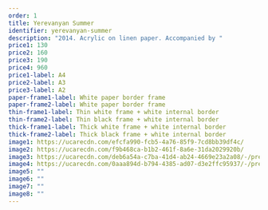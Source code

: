 ```yaml
---
order: 1
title: Yerevanyan Summer
identifier: yerevanyan-summer
description: "2014. Acrylic on linen paper. Accompanied by "
price1: 130
price2: 160
price3: 190
price4: 960
price1-label: A4
price2-label: A3
price3-label: A2
paper-frame1-label: White paper border frame
paper-frame2-label: White paper border frame
thin-frame1-label: Thin white frame + white internal border
thin-frame2-label: Thin black frame + white internal border
thick-frame1-label: Thick white frame + white internal border
thick-frame2-label: Thick black frame + white internal border
image1: https://ucarecdn.com/efcfa990-fcb5-4a76-85f9-7cd8bb39df4c/
image2: https://ucarecdn.com/f9b468ca-b1b2-461f-8a6e-31da2029920b/
image3: https://ucarecdn.com/deb6a54a-c7ba-41d4-ab24-4669e23a2a08/-/preview/-/enhance/58/
image4: https://ucarecdn.com/0aaa894d-b794-4385-ad07-d3e2ffc95937/-/preview/-/enhance/50/-/sharp/9/
image5: ""
image6: ""
image7: ""
image8: ""
---
```

